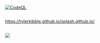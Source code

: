 [![CodeQL](https://github.com/tylerkibble/splash.github.io/actions/workflows/codeql.yml/badge.svg)](https://github.com/tylerkibble/splash.github.io/actions/workflows/codeql.yml)
##
https://tylerkibble.github.io/splash.github.io/
##
<img src="https://github.com/tylerkibble/splash.github.io/blob/0fa5a03da842e27d7c79f647ec3cde5818b3aa88/assets/Screenshot%202022-12-05%20at%2020-33-41%20Screenshot.png"></img>
